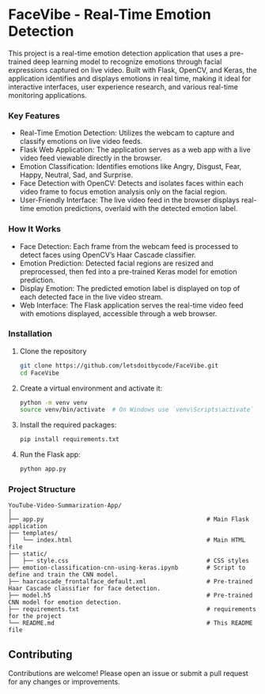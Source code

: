 
# FaceVibe - Real-Time Emotion Detection

This project is a real-time emotion detection application that uses a pre-trained deep learning model to recognize emotions through facial expressions captured on live video. Built with Flask, OpenCV, and Keras, the application identifies and displays emotions in real time, making it ideal for interactive interfaces, user experience research, and various real-time monitoring applications.

### Key Features
- Real-Time Emotion Detection: Utilizes the webcam to capture and classify emotions on live video feeds.
- Flask Web Application: The application serves as a web app with a live video feed viewable directly in the browser.
- Emotion Classification: Identifies emotions like Angry, Disgust, Fear, Happy, Neutral, Sad, and Surprise.
- Face Detection with OpenCV: Detects and isolates faces within each video frame to focus emotion analysis only on the facial region.
- User-Friendly Interface: The live video feed in the browser displays real-time emotion predictions, overlaid with the detected emotion label.

### How It Works
- Face Detection: Each frame from the webcam feed is processed to detect faces using OpenCV’s Haar Cascade classifier.
- Emotion Prediction: Detected facial regions are resized and preprocessed, then fed into a pre-trained Keras model for emotion prediction.
- Display Emotion: The predicted emotion label is displayed on top of each detected face in the live video stream.
- Web Interface: The Flask application serves the real-time video feed with emotions displayed, accessible through a web browser.

### Installation
1. Clone the repository
   ```sh
   git clone https://github.com/letsdoitbycode/FaceVibe.git
   cd FaceVibe
   ```

3. Create a virtual environment and activate it:
   ```sh
   python -m venv venv
   source venv/bin/activate  # On Windows use `venv\Scripts\activate`
   ```

3. Install the required packages:
   ```sh
   pip install requirements.txt
   ```
   
4. Run the Flask app:
    ```sh
    python app.py
    ```

### Project Structure
```plaintext
YouTube-Video-Summarization-App/
│
├── app.py                                              # Main Flask application
├── templates/
│   └── index.html                                      # Main HTML file
├── static/
│   ├── style.css                                       # CSS styles
├── emotion-classification-cnn-using-keras.ipynb        # Script to define and train the CNN model.
├── haarcascade_frontalface_default.xml                 # Pre-trained Haar Cascade classifier for face detection.
├── model.h5                                            # Pre-trained CNN model for emotion detection.
├── requirements.txt                                    # requirements for the project
└── README.md                                           # This README file
```

## Contributing
Contributions are welcome! Please open an issue or submit a pull request for any changes or improvements.



